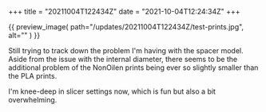 +++
title = "20211004T122434Z"
date  = "2021-10-04T12:24:34Z"
+++

{{
    preview_image(
        path="/updates/20211004T122434Z/test-prints.jpg",
        alt=""
    )
}}

Still trying to track down the problem I'm having with the spacer model. Aside from the issue with the internal diameter, there seems to be the additional problem of the NonOilen prints being ever so slightly smaller than the PLA prints.

I'm knee-deep in slicer settings now, which is fun but also a bit overwhelming.
